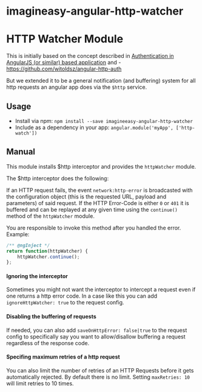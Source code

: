 # imagineasy-angular-http-watcher

HTTP Watcher Module
============================

This is initially based on the concept described in [Authentication in AngularJS (or similar) based application](http://www.espeo.pl/1-authentication-in-angularjs-application/) and  - https://github.com/witoldsz/angular-http-auth

But we extended it to be a general notification (and buffering) system for all http requests an angular app does via the `$http` service.

Usage
------

- Install via npm: `npm install --save imagineeasy-angular-http-watcher`
- Include as a dependency in your app: `angular.module('myApp', ['http-watch'])`

Manual
------

This module installs $http interceptor and provides the `httpWatcher` module.

The $http interceptor does the following:

If an HTTP request fails, the event `network:http-error` is broadcasted with the configuration object (this is the requested URL, payload and parameters)
of said request. If the HTTP Error-Code is either `0` or `401` it is buffered and can be replayed at any given time using the `continue()` method of the `httpWatcher` module.

You are responsible to invoke this method after you handled the error. Example:
```js
/** @ngInject */
return function(httpWatcher) {
    httpWatcher.continue();
};
```


#### Ignoring the interceptor

Sometimes you might not want the interceptor to intercept a request even if one returns a http error code. In a case like this you can add `ignoreHttpWatcher: true` to the request config.

#### Disabling the buffering of requests

If needed, you can also add `saveOnHttpError: false|true` to the request config to specifically say you want to allow/disallow buffering a request regardless of the response code.

#### Specifing maximum retries of a http request

You can also limit the number of retries of an HTTP Requests before it gets automatically rejected. By default there is no limit. Setting `maxRetries: 10` will limit retries to 10 times.
